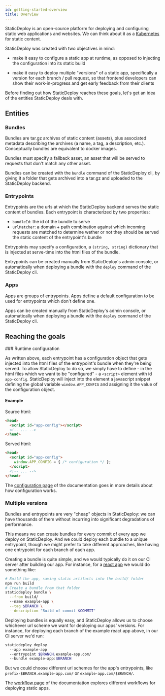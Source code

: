 ```yaml
---
id: getting-started-overview
title: Overview
---
```


StaticDeploy is an open-source platform for deploying and configuring static web
applications and websites. We can think about it as a
[Kubernetes](https://kubernetes.io/) for static content.

StaticDeploy was created with two objectives in mind:

- make it easy to configure a static app at runtime, as opposed to injecting the
  configuration into its static build

- make it easy to deploy multiple "versions" of a static app, specifically a
  version for each branch / pull request, so that frontend developers can show
  their work-in-progress and get early feedback from their clients

Before finding out how StaticDeploy reaches these goals, let's get an idea of
the entities StaticDeploy deals with.

## Entities

### Bundles

Bundles are tar.gz archives of static content (assets), plus associated metadata
describing the archives (a name, a tag, a description, etc.). Conceptually
bundles are equivalent to docker images.

Bundles must specify a fallback asset, an asset that will be served to requests
that don't match any other asset.

Bundles can be created with the `bundle` command of the StaticDeploy cli, by
giving it a folder that gets archived into a tar.gz and uploaded to the
StaticDeploy backend.

### Entrypoints

Entrypoints are the urls at which the StaticDeploy backend serves the static
content of bundles. Each entrypoint is characterized by two properties:

- `bundleId`: the id of the bundle to serve
- `urlMatcher`: a domain + path combination against which incoming requests are
  matched to determine wether or not they should be served the static content of
  the entrypoint's bundle

Entrypoints may specify a configuration, a `(string, string)` dictionary that is
injected at serve-time into the html files of the bundle.

Entrypoints can be created manually from StaticDeploy's admin console, or
automatically when deploying a bundle with the `deploy` command of the
StaticDeploy cli.

### Apps

Apps are groups of entrypoints. Apps define a default configuration to be used
for entrypoints which don't define one.

Apps can be created manually from StaticDeploy's admin console, or automatically
when deploying a bundle with the `deploy` command of the StaticDeploy cli.

## Reaching the goals

### Runtime configuration

As written above, each entrypoint has a configuration object that gets injected
into the html files of the entrypoint's bundle when they're being served. To
allow StaticDeploy to do so, we simply have to define - in the html files which
we want to be "configured" - a `<script>` element with id `app-config`.
StaticDeploy will inject into the element a javascript snippet defining the
global variable `window.APP_CONFIG` and assigning it the value of the
configuration object.

#### Example

<div class="splitter">
<div class="left">
Source html:

```html
<head>
  <script id="app-config"></script>
  <!-- ... -->
</head>
```

</div>
<div class="right">
Served html:

```html
<head>
  <script id="app-config">
    window.APP_CONFIG = { /* configuration */ };
  </script>
  <!-- ... -->
</head>
```

</div>
</div>

The [configuration page](/docs/getting-started-apps-configuration) of the
documentation goes in more details about how configuration works.

### Multiple versions

Bundles and entrypoints are very "cheap" objects in StaticDeploy: we can have
thousands of them without incurring into significant degradations of
performance.

This means we can create bundles for every commit of every app we deploy on
StaticDeploy. And we could deploy each bundle to a unique entrypoint, though we
might prefer to take different approaches, like having one entrypoint for each
branch of each app.

Creating a bundle is quite simple, and we would typically do it on our CI server
after building our app. For instance, for a
[react app](https://github.com/facebook/create-react-app) we would do something
like:

```sh
# Build the app, saving static artifacts into the build/ folder
npm run build
# Create a bundle from that folder
staticdeploy bundle \
  --from build/
  --name example-app \
  --tag $BRANCH \
  --description "Build of commit $COMMIT"
```

Deploying bundles is equally easy, and StaticDeploy allows us to choose
whichever url scheme we want for deploying our apps' versions. For instance, for
deploying each branch of the example react app above, in our CI server we'd run:

```sh
staticdeploy deploy
  --app example-app
  --entrypoint $BRANCH.example-app.com/
  --bundle example-app:$BRANCH
```

But we could choose different url schemes for the app's entrypoints, like
`prefix-$BRANCH.example-app.com/` or `example-app.com/$BRANCH/`.

The [workflow page](/docs/getting-started-cicd-workflows) of the documentation
explores different workflows for deploying static apps.
